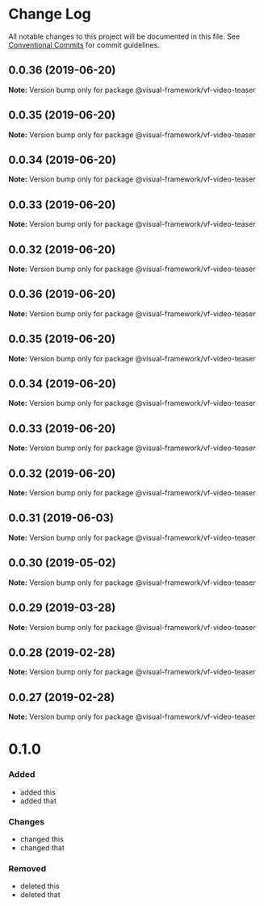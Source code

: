 # Change Log

All notable changes to this project will be documented in this file.
See [Conventional Commits](https://conventionalcommits.org) for commit guidelines.

## 0.0.36 (2019-06-20)

**Note:** Version bump only for package @visual-framework/vf-video-teaser





## 0.0.35 (2019-06-20)

**Note:** Version bump only for package @visual-framework/vf-video-teaser





## 0.0.34 (2019-06-20)

**Note:** Version bump only for package @visual-framework/vf-video-teaser





## 0.0.33 (2019-06-20)

**Note:** Version bump only for package @visual-framework/vf-video-teaser





## 0.0.32 (2019-06-20)

**Note:** Version bump only for package @visual-framework/vf-video-teaser





## 0.0.36 (2019-06-20)

**Note:** Version bump only for package @visual-framework/vf-video-teaser





## 0.0.35 (2019-06-20)

**Note:** Version bump only for package @visual-framework/vf-video-teaser





## 0.0.34 (2019-06-20)

**Note:** Version bump only for package @visual-framework/vf-video-teaser





## 0.0.33 (2019-06-20)

**Note:** Version bump only for package @visual-framework/vf-video-teaser





## 0.0.32 (2019-06-20)

**Note:** Version bump only for package @visual-framework/vf-video-teaser





## 0.0.31 (2019-06-03)

**Note:** Version bump only for package @visual-framework/vf-video-teaser





## 0.0.30 (2019-05-02)

**Note:** Version bump only for package @visual-framework/vf-video-teaser





## 0.0.29 (2019-03-28)

**Note:** Version bump only for package @visual-framework/vf-video-teaser





## 0.0.28 (2019-02-28)

**Note:** Version bump only for package @visual-framework/vf-video-teaser





## 0.0.27 (2019-02-28)

**Note:** Version bump only for package @visual-framework/vf-video-teaser





# 0.1.0

### Added
- added this
- added that

### Changes

- changed this
- changed that

### Removed

- deleted this
- deleted that
